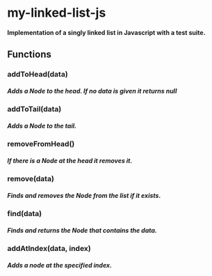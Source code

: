 # my-linked-list-js
#### Implementation of a singly linked list in Javascript with a test suite.

## Functions

### addToHead(data)
##### Adds a Node to the head. If no data is given it returns null


### addToTail(data)
##### Adds a Node to the tail.


### removeFromHead()
##### If there is a Node at the head it removes it.


### remove(data)
##### Finds and removes the Node from the list if it exists.


### find(data)
##### Finds and returns the Node that contains the data.


### addAtIndex(data, index)
##### Adds a node at the specified index.
